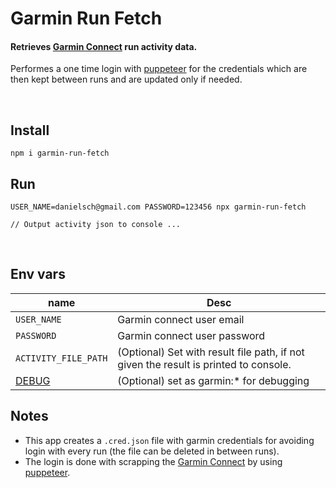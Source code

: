 # Garmin Run Fetch
#### Retrieves [Garmin Connect]((https://connect.garmin.com/signin/)) run activity data.
Performes a one time login with [puppeteer]((https://developers.google.com/web/tools/puppeteer)) for the credentials which are then kept between runs and are updated only if needed.

<br/>

## Install
```
npm i garmin-run-fetch
```

## Run
```
USER_NAME=danielsch@gmail.com PASSWORD=123456 npx garmin-run-fetch

// Output activity json to console ...
```

<br/>

## Env vars

| name | Desc |
| ------------- | ------------- |
| `USER_NAME`| Garmin connect user email |
| `PASSWORD` | Garmin connect user password |
| `ACTIVITY_FILE_PATH` | (Optional) Set with result file path, if not given the result is printed to console. |
| [DEBUG](https://github.com/visionmedia/debug#readme) | (Optional) set as garmin:* for debugging |

## Notes
* This app creates a `.cred.json` file with garmin credentials for avoiding login with every run (the file can be deleted in between runs).
* The login is done with scrapping the [Garmin Connect](https://connect.garmin.com/signin/) by using [puppeteer](https://developers.google.com/web/tools/puppeteer).